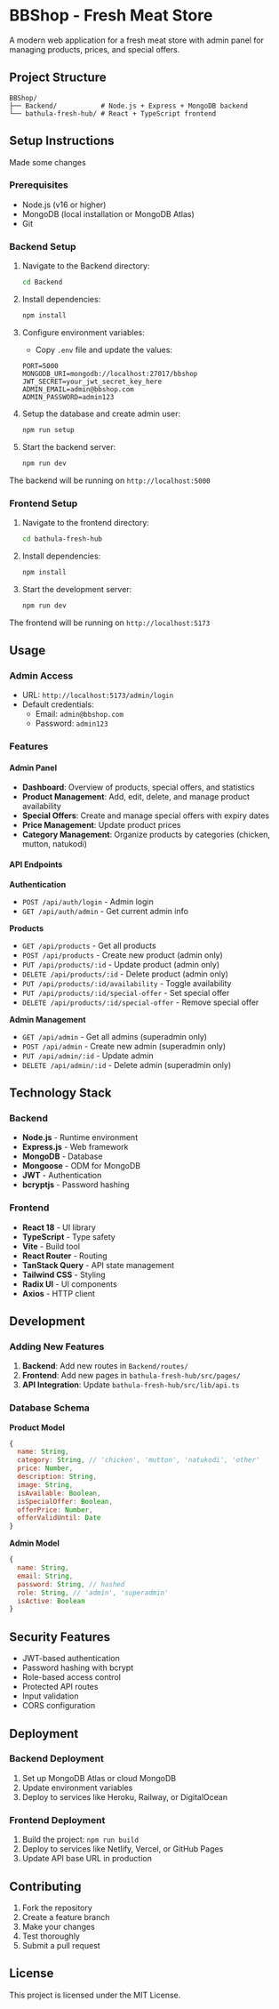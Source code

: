 # BBShop - Fresh Meat Store

A modern web application for a fresh meat store with admin panel for managing products, prices, and special offers.

## Project Structure

```
BBShop/
├── Backend/           # Node.js + Express + MongoDB backend
└── bathula-fresh-hub/ # React + TypeScript frontend
```

## Setup Instructions

Made some changes


### Prerequisites
- Node.js (v16 or higher)
- MongoDB (local installation or MongoDB Atlas)
- Git

### Backend Setup

1. Navigate to the Backend directory:
   ```bash
   cd Backend
   ```

2. Install dependencies:
   ```bash
   npm install
   ```

3. Configure environment variables:
   - Copy `.env` file and update the values:
   ```
   PORT=5000
   MONGODB_URI=mongodb://localhost:27017/bbshop
   JWT_SECRET=your_jwt_secret_key_here
   ADMIN_EMAIL=admin@bbshop.com
   ADMIN_PASSWORD=admin123
   ```

4. Setup the database and create admin user:
   ```bash
   npm run setup
   ```

5. Start the backend server:
   ```bash
   npm run dev
   ```

The backend will be running on `http://localhost:5000`

### Frontend Setup

1. Navigate to the frontend directory:
   ```bash
   cd bathula-fresh-hub
   ```

2. Install dependencies:
   ```bash
   npm install
   ```

3. Start the development server:
   ```bash
   npm run dev
   ```

The frontend will be running on `http://localhost:5173`

## Usage

### Admin Access
- URL: `http://localhost:5173/admin/login`
- Default credentials:
  - Email: `admin@bbshop.com`
  - Password: `admin123`

### Features

#### Admin Panel
- **Dashboard**: Overview of products, special offers, and statistics
- **Product Management**: Add, edit, delete, and manage product availability
- **Special Offers**: Create and manage special offers with expiry dates
- **Price Management**: Update product prices
- **Category Management**: Organize products by categories (chicken, mutton, natukodi)

#### API Endpoints

**Authentication**
- `POST /api/auth/login` - Admin login
- `GET /api/auth/admin` - Get current admin info

**Products**
- `GET /api/products` - Get all products
- `POST /api/products` - Create new product (admin only)
- `PUT /api/products/:id` - Update product (admin only)
- `DELETE /api/products/:id` - Delete product (admin only)
- `PUT /api/products/:id/availability` - Toggle availability
- `PUT /api/products/:id/special-offer` - Set special offer
- `DELETE /api/products/:id/special-offer` - Remove special offer

**Admin Management**
- `GET /api/admin` - Get all admins (superadmin only)
- `POST /api/admin` - Create new admin (superadmin only)
- `PUT /api/admin/:id` - Update admin
- `DELETE /api/admin/:id` - Delete admin (superadmin only)

## Technology Stack

### Backend
- **Node.js** - Runtime environment
- **Express.js** - Web framework
- **MongoDB** - Database
- **Mongoose** - ODM for MongoDB
- **JWT** - Authentication
- **bcryptjs** - Password hashing

### Frontend
- **React 18** - UI library
- **TypeScript** - Type safety
- **Vite** - Build tool
- **React Router** - Routing
- **TanStack Query** - API state management
- **Tailwind CSS** - Styling
- **Radix UI** - UI components
- **Axios** - HTTP client

## Development

### Adding New Features

1. **Backend**: Add new routes in `Backend/routes/`
2. **Frontend**: Add new pages in `bathula-fresh-hub/src/pages/`
3. **API Integration**: Update `bathula-fresh-hub/src/lib/api.ts`

### Database Schema

**Product Model**
```javascript
{
  name: String,
  category: String, // 'chicken', 'mutton', 'natukodi', 'other'
  price: Number,
  description: String,
  image: String,
  isAvailable: Boolean,
  isSpecialOffer: Boolean,
  offerPrice: Number,
  offerValidUntil: Date
}
```

**Admin Model**
```javascript
{
  name: String,
  email: String,
  password: String, // hashed
  role: String, // 'admin', 'superadmin'
  isActive: Boolean
}
```

## Security Features

- JWT-based authentication
- Password hashing with bcrypt
- Role-based access control
- Protected API routes
- Input validation
- CORS configuration

## Deployment

### Backend Deployment
1. Set up MongoDB Atlas or cloud MongoDB
2. Update environment variables
3. Deploy to services like Heroku, Railway, or DigitalOcean

### Frontend Deployment
1. Build the project: `npm run build`
2. Deploy to services like Netlify, Vercel, or GitHub Pages
3. Update API base URL in production

## Contributing

1. Fork the repository
2. Create a feature branch
3. Make your changes
4. Test thoroughly
5. Submit a pull request

## License

This project is licensed under the MIT License.
